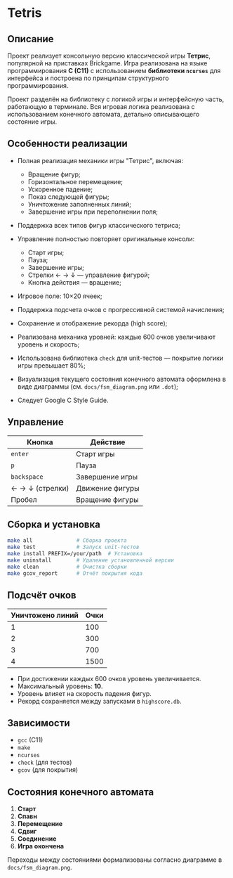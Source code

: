 # Tetris

## Описание

Проект реализует консольную версию классической игры **Тетрис**, популярной на приставках Brickgame. Игра реализована на языке программирования **C (C11)** с использованием **библиотеки `ncurses`** для интерфейса и построена по принципам структурного программирования.

Проект разделён на библиотеку с логикой игры и интерфейсную часть, работающую в терминале. Вся игровая логика реализована с использованием конечного автомата, детально описывающего состояние игры.

## Особенности реализации

* Полная реализация механики игры "Тетрис", включая:

  * Вращение фигур;
  * Горизонтальное перемещение;
  * Ускоренное падение;
  * Показ следующей фигуры;
  * Уничтожение заполненных линий;
  * Завершение игры при переполнении поля;
* Поддержка всех типов фигур классического тетриса;
* Управление полностью повторяет оригинальные консоли:

  * Старт игры;
  * Пауза;
  * Завершение игры;
  * Стрелки ← → ↓ — управление фигурой;
  * Кнопка действия — вращение;
* Игровое поле: 10×20 ячеек;
* Поддержка подсчета очков с прогрессивной системой начисления;
* Сохранение и отображение рекорда (high score);
* Реализована механика уровней: каждые 600 очков увеличивают уровень и скорость;
* Использована библиотека `check` для unit-тестов — покрытие логики игры превышает 80%;
* Визуализация текущего состояния конечного автомата оформлена в виде диаграммы (см. `docs/fsm_diagram.png` или `.dot`);
* Следует Google C Style Guide.


## Управление

| Кнопка          | Действие        |
| --------------- | --------------- |
| `enter`         | Старт игры      |
| `p`             | Пауза           |
| `backspace`     | Завершение игры |
| ← → ↓ (стрелки) | Движение фигуры |
| Пробел          | Вращение фигуры |

## Сборка и установка

```bash
make all              # Сборка проекта
make test             # Запуск unit-тестов
make install PREFIX=/your/path  # Установка
make uninstall        # Удаление установленной версии
make clean            # Очистка сборки
make gcov_report      # Отчёт покрытия кода
```

## Подсчёт очков

| Уничтожено линий | Очки |
| ---------------- | ---- |
| 1                | 100  |
| 2                | 300  |
| 3                | 700  |
| 4                | 1500 |

* При достижении каждых 600 очков уровень увеличивается.
* Максимальный уровень: **10**.
* Уровень влияет на скорость падения фигур.
* Рекорд сохраняется между запусками в `highscore.db`.

## Зависимости

* `gcc` (C11)
* `make`
* `ncurses`
* `check` (для тестов)
* `gcov` (для покрытия)

## Состояния конечного автомата

1. **Старт**
2. **Спавн**
3. **Перемещение**
4. **Сдвиг**
5. **Соединение**
6. **Игра окончена**

Переходы между состояниями формализованы согласно диаграмме в `docs/fsm_diagram.png`.

